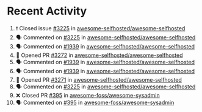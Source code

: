 # Recent Activity 

<!--START_SECTION:activity-->
1. ❗️ Closed issue [#3225](https://github.com/awesome-selfhosted/awesome-selfhosted/issues/3225) in [awesome-selfhosted/awesome-selfhosted](https://github.com/awesome-selfhosted/awesome-selfhosted)
2. 🗣 Commented on [#3225](https://github.com/awesome-selfhosted/awesome-selfhosted/issues/3225) in [awesome-selfhosted/awesome-selfhosted](https://github.com/awesome-selfhosted/awesome-selfhosted)
3. 🗣 Commented on [#1939](https://github.com/awesome-selfhosted/awesome-selfhosted/issues/1939) in [awesome-selfhosted/awesome-selfhosted](https://github.com/awesome-selfhosted/awesome-selfhosted)
4. 💪 Opened PR [#3272](https://github.com/awesome-selfhosted/awesome-selfhosted/pull/3272) in [awesome-selfhosted/awesome-selfhosted](https://github.com/awesome-selfhosted/awesome-selfhosted)
5. 🗣 Commented on [#1939](https://github.com/awesome-selfhosted/awesome-selfhosted/issues/1939) in [awesome-selfhosted/awesome-selfhosted](https://github.com/awesome-selfhosted/awesome-selfhosted)
6. 🗣 Commented on [#1939](https://github.com/awesome-selfhosted/awesome-selfhosted/issues/1939) in [awesome-selfhosted/awesome-selfhosted](https://github.com/awesome-selfhosted/awesome-selfhosted)
7. 💪 Opened PR [#3271](https://github.com/awesome-selfhosted/awesome-selfhosted/pull/3271) in [awesome-selfhosted/awesome-selfhosted](https://github.com/awesome-selfhosted/awesome-selfhosted)
8. 🗣 Commented on [#3225](https://github.com/awesome-selfhosted/awesome-selfhosted/issues/3225) in [awesome-selfhosted/awesome-selfhosted](https://github.com/awesome-selfhosted/awesome-selfhosted)
9. ❌ Closed PR [#395](https://github.com/awesome-foss/awesome-sysadmin/pull/395) in [awesome-foss/awesome-sysadmin](https://github.com/awesome-foss/awesome-sysadmin)
10. 🗣 Commented on [#395](https://github.com/awesome-foss/awesome-sysadmin/issues/395) in [awesome-foss/awesome-sysadmin](https://github.com/awesome-foss/awesome-sysadmin)
<!--END_SECTION:activity-->
